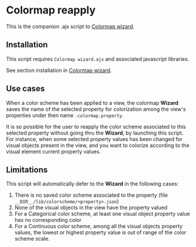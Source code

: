 # Colormap reapply

This is the companion .ajs script to [Colormap wizard](Colormap.md).

## Installation

This script requires `Colormap wizard.ajs` and associated javascript libraries.

See section installation in [Colormap wizard](Colormap.md).

## Use cases

When a color scheme has been applied to a view, the colormap **Wizard** saves the name of the selected property for colorization among the view's properties under then name `.colormap.property`.

It is so possible for the user to reapply the color scheme associated to this selected property without going thru the **Wizard**, by launching this script. For instance, when some selected property values has been changed for visual objects present in the view, and you want to colorize according to the visual element current property values.

## Limitations

This script will automatically defer to the **Wizard** in the following cases:

1. There is no saved color scheme associated to the property (file `__DIR__/lib/colorscheme/<property>.json`)
2. None of the visual objects in the view have the property valued
3. For a Categorical color scheme, at least one visual object property value has no corresponding color
4. For a Continuous color scheme, among all the visual objects property values, the lowest or highest property value is out of range of the color scheme scale.

